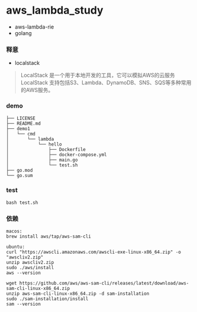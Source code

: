 # aws_lambda_study

- aws-lambda-rie  
- golang

### 释意

- localstack 
> LocalStack 是一个用于本地开发的工具，它可以模拟AWS的云服务 
> LocalStack 支持包括S3、Lambda、DynamoDB、SNS、SQS等多种常用的AWS服务。

### demo

``` 
├── LICENSE
├── README.md
├── demo1
│   └── cmd
│       └── lambda
│           └── hello
│               ├── Dockerfile
│               ├── docker-compose.yml
│               ├── main.go
│               └── test.sh
├── go.mod
└── go.sum
```

### test

``` 
bash test.sh
```

### 依赖

``` 
macos: 
brew install aws/tap/aws-sam-cli

ubuntu:
curl "https://awscli.amazonaws.com/awscli-exe-linux-x86_64.zip" -o "awscliv2.zip"
unzip awscliv2.zip
sudo ./aws/install
aws --version

wget https://github.com/aws/aws-sam-cli/releases/latest/download/aws-sam-cli-linux-x86_64.zip
unzip aws-sam-cli-linux-x86_64.zip -d sam-installation
sudo ./sam-installation/install
sam --version
```